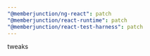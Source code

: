 ```yaml
---
"@memberjunction/ng-react": patch
"@memberjunction/react-runtime": patch
"@memberjunction/react-test-harness": patch
---
```


tweaks
